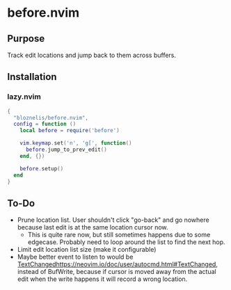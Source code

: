 # before.nvim

## Purpose
Track edit locations and jump back to them across buffers.

## Installation
### lazy.nvim
```lua
{
  "bloznelis/before.nvim",
  config = function ()
    local before = require('before')

    vim.keymap.set('n', 'g[', function()
      before.jump_to_prev_edit()
    end, {})

    before.setup()
  end
}
```

## To-Do
* Prune location list. User shouldn't click "go-back" and go nowhere because last edit is at the same
location cursor now.
  * This is quite rare now, but still sometimes happens due to some edgecase. Probably need to loop around the list to find the next hop.
* Limit edit location list size (make it configurable)
* Maybe better event to listen to would be [TextChanged](https://neovim.io/doc/user/autocmd.html#TextChanged)https://neovim.io/doc/user/autocmd.html#TextChanged, instead of BufWrite, because if cursor is moved away from the actual edit when the write happens it will record a wrong location.
